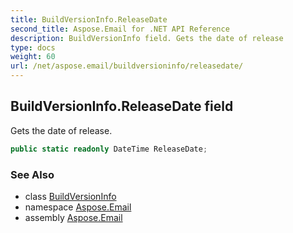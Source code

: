 ```yaml
---
title: BuildVersionInfo.ReleaseDate
second_title: Aspose.Email for .NET API Reference
description: BuildVersionInfo field. Gets the date of release
type: docs
weight: 60
url: /net/aspose.email/buildversioninfo/releasedate/
---
```

## BuildVersionInfo.ReleaseDate field

Gets the date of release.

```csharp
public static readonly DateTime ReleaseDate;
```

### See Also

* class [BuildVersionInfo](../)
* namespace [Aspose.Email](../../buildversioninfo/)
* assembly [Aspose.Email](../../../)


